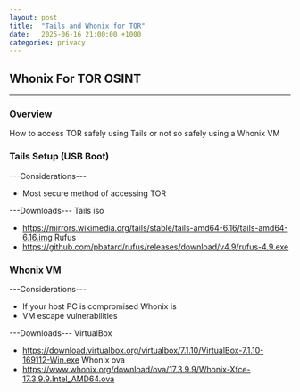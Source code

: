 ```yaml
---
layout: post
title:  "Tails and Whonix for TOR"
date:   2025-06-16 21:00:00 +1000
categories: privacy
---
```


## Whonix For TOR OSINT
--- 

### Overview 
How to access TOR safely using Tails or not so safely using a Whonix VM

### Tails Setup (USB Boot)
---Considerations---
- Most secure method of accessing TOR

---Downloads---
Tails iso
- https://mirrors.wikimedia.org/tails/stable/tails-amd64-6.16/tails-amd64-6.16.img
Rufus
- https://github.com/pbatard/rufus/releases/download/v4.9/rufus-4.9.exe

### Whonix VM 
---Considerations---
- If your host PC is compromised Whonix is
- VM escape vulnerabilities

---Downloads---
VirtualBox
- https://download.virtualbox.org/virtualbox/7.1.10/VirtualBox-7.1.10-169112-Win.exe
Whonix ova
- https://www.whonix.org/download/ova/17.3.9.9/Whonix-Xfce-17.3.9.9.Intel_AMD64.ova
